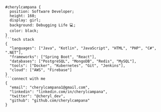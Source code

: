 ```about me
#cherylcampana { 
  position: Software Developer; 
  height: 160; 
  display: girl; 
  background: Debugging Life 💻; 
  color: black; 
}
```tech stack
{
  "languages": ["Java", "Kotlin", "JavaScript", "HTML", "PHP", "C#", ".NET"],
  "frameworks": ["Spring Boot", "React"],
  "databases": ["PostgreSQL", "MongoDB", "Redis", "MySQL"],
  "tools": ["Docker", "Kubernetes", "Git", "Jenkins"],
  "cloud": ["AWS", "Firebase"]
}
```connect with me
{
  "email": "cherylcampana1@gmail.com",
  "linkedin": "linkedin.com/in/cherylcampana",
  "twitter": "@cheryl_dev",
  "github": "github.com/cherylcampana"
}
